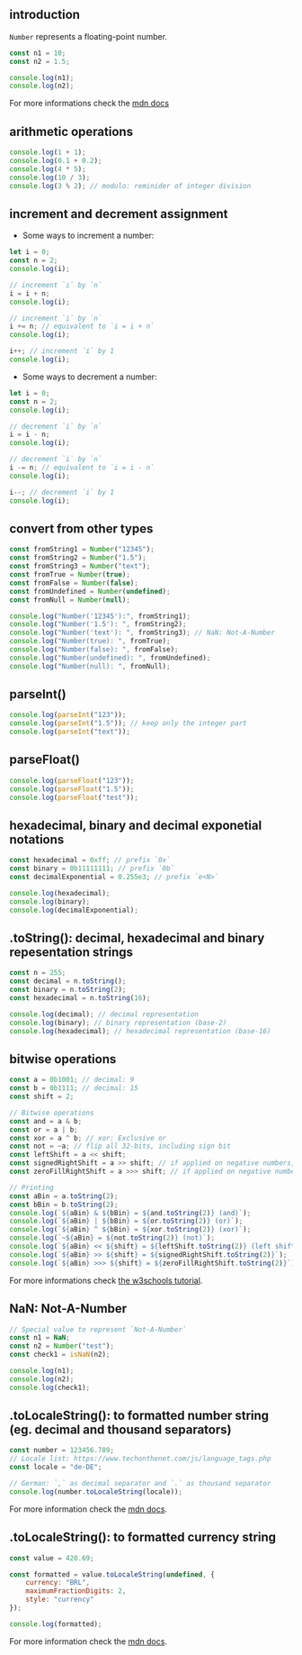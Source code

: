 ## introduction

`Number` represents a floating-point number.

```javascript
const n1 = 10;
const n2 = 1.5;

console.log(n1);
console.log(n2);
```

For more informations check the [mdn docs](https://developer.mozilla.org/docs/Web/JavaScript/Reference/Global_Objects/Number)

## arithmetic operations

```javascript
console.log(1 + 1);
console.log(0.1 + 0.2);
console.log(4 * 5);
console.log(10 / 3);
console.log(3 % 2); // modulo: reminider of integer division
```

## increment and decrement assignment

- Some ways to increment a number:

```javascript
let i = 0;
const n = 2;
console.log(i);

// increment `i` by `n`
i = i + n;
console.log(i);

// increment `i` by `n`
i += n; // equivalent to `i = i + n`
console.log(i);

i++; // increment `i` by 1
console.log(i);
```

- Some ways to decrement a number:

```javascript
let i = 0;
const n = 2;
console.log(i);

// decrement `i` by `n`
i = i - n;
console.log(i);

// decrement `i` by `n`
i -= n; // equivalent to `i = i - n`
console.log(i);

i--; // decrement `i` by 1
console.log(i);
```

## convert from other types

```javascript
const fromString1 = Number("12345");
const fromString2 = Number("1.5");
const fromString3 = Number("text");
const fromTrue = Number(true);
const fromFalse = Number(false);
const fromUndefined = Number(undefined);
const fromNull = Number(null);

console.log("Number('12345'):", fromString1);
console.log("Number('1.5'): ", fromString2);
console.log("Number('text'): ", fromString3); // NaN: Not-A-Number
console.log("Number(true): ", fromTrue);
console.log("Number(false): ", fromFalse);
console.log("Number(undefined): ", fromUndefined);
console.log("Number(null): ", fromNull);
```

## parseInt()

```javascript
console.log(parseInt("123"));
console.log(parseInt("1.5")); // keep only the integer part
console.log(parseInt("text"));
```

## parseFloat()

```javascript
console.log(parseFloat("123"));
console.log(parseFloat("1.5"));
console.log(parseFloat("test"));
```

## hexadecimal, binary and decimal exponetial notations

```javascript
const hexadecimal = 0xff; // prefix `0x`
const binary = 0b11111111; // prefix `0b`
const decimalExponential = 0.255e3; // prefix `e<N>`

console.log(hexadecimal);
console.log(binary);
console.log(decimalExponential);
```

## .toString(): decimal, hexadecimal and binary repesentation strings

```javascript
const n = 255;
const decimal = n.toString();
const binary = n.toString(2);
const hexadecimal = n.toString(16);

console.log(decimal); // decimal representation
console.log(binary); // binary representation (base-2)
console.log(hexadecimal); // hexadecimal representation (base-16)
```

## bitwise operations

```javascript
const a = 0b1001; // decimal: 9
const b = 0b1111; // decimal: 15
const shift = 2;

// Bitwise operations
const and = a & b;
const or = a | b;
const xor = a ^ b; // xor: Exclusive or
const not = ~a; // flip all 32-bits, including sign bit
const leftShift = a << shift;
const signedRightShift = a >> shift; // if applied on negative numbers, keep sign
const zeroFillRightShift = a >>> shift; // if applied on negative numbers, do not keep sign

// Printing
const aBin = a.toString(2);
const bBin = b.toString(2);
console.log(`${aBin} & ${bBin} = ${and.toString(2)} (and)`);
console.log(`${aBin} | ${bBin} = ${or.toString(2)} (or)`);
console.log(`${aBin} ^ ${bBin} = ${xor.toString(2)} (xor)`);
console.log(`~${aBin} = ${not.toString(2)} (not)`);
console.log(`${aBin} << ${shift} = ${leftShift.toString(2)} (left shift)`);
console.log(`${aBin} >> ${shift} = ${signedRightShift.toString(2)}`);
console.log(`${aBin} >>> ${shift} = ${zeroFillRightShift.toString(2)}`);
```

For more informations check [the w3schools tutorial](https://www.w3schools.com/js/js_bitwise.asp).

## NaN: Not-A-Number

```javascript
// Special value to represent `Not-A-Number`
const n1 = NaN;
const n2 = Number("test");
const check1 = isNaN(n2);

console.log(n1);
console.log(n2);
console.log(check1);
```

## .toLocaleString(): to formatted number string (eg. decimal and thousand separators)

```javascript
const number = 123456.789;
// Locale list: https://www.techonthenet.com/js/language_tags.php
const locale = "de-DE";

// German: `,` as decimal separator and `.` as thousand separator
console.log(number.toLocaleString(locale));
```

For more information check the [mdn docs](https://developer.mozilla.org/en-US/docs/Web/JavaScript/Reference/Global_Objects/Number/toLocaleString).

## .toLocaleString(): to formatted currency string

```javascript
const value = 420.69;

const formatted = value.toLocaleString(undefined, {
	currency: "BRL",
	maximumFractionDigits: 2,
	style: "currency"
});

console.log(formatted);
```

For more information check the [mdn docs](https://developer.mozilla.org/docs/Web/JavaScript/Reference/Global_Objects/Number/toLocaleString).
